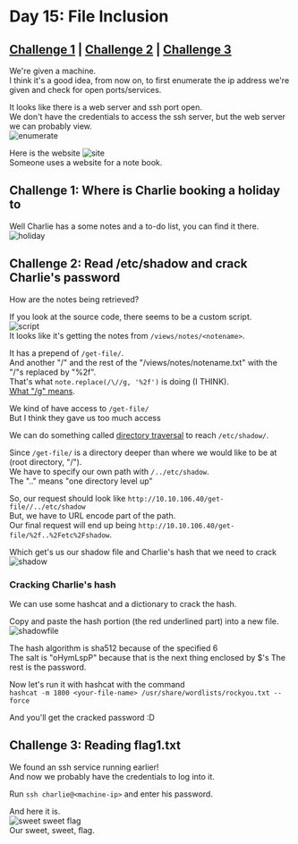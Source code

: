 # Day 15: File Inclusion

## [Challenge 1](#challenge-1-where-is-charlie-booking-a-holiday-to) | [Challenge 2](#challenge-2-read-/etc/shadow/-and-crack-charlies-password) | [Challenge 3](#challenge-3-reading-flag1.txt)

We're given a machine.\
I think it's a good idea, from now on, to first enumerate the ip address we're given and check for open ports/services.

It looks like there is a web server and ssh port open.\
We don't have the credentials to access the ssh server, but the web server we can probably view.\
![enumerate](https://i.imgur.com/wlvO9dk.png)

Here is the website
![site](https://i.imgur.com/IYX0eN9.png)\
Someone uses a website for a note book.

## Challenge 1: Where is Charlie booking a holiday to

Well Charlie has a some notes and a to-do list, you can find it there.\
![holiday](https://i.imgur.com/SCPRRVX.png)

## Challenge 2: Read /etc/shadow and crack Charlie's password

How are the notes being retrieved?

If you look at the source code, there seems to be a custom script.\
![script](https://i.imgur.com/no1yc4O.png)\
It looks like it's getting the notes from `/views/notes/<notename>`.

It has a prepend of `/get-file/`.\
And another "/" and the rest of the "/views/notes/notename.txt" with the "/"s replaced by "%2f".\
That's what `note.replace(/\//g, '%2f')` is doing (I THINK).\
[What "/g" means](https://2ality.com/2013/08/regexp-g.html).

We kind of have access to `/get-file/`\
But I think they gave us too much access

We can do something called [directory traversal](https://www.acunetix.com/websitesecurity/directory-traversal/) to reach `/etc/shadow/`.

Since `/get-file/` is a directory deeper than where we would like to be at (root directory, "/").\
We have to specify our own path with `/../etc/shadow`.\
The ".." means "one directory level up"

So, our request should look like `http://10.10.106.40/get-file//../etc/shadow`\
But, we have to URL encode part of the path.\
Our final request will end up being `http://10.10.106.40/get-file/%2f..%2Fetc%2Fshadow`.

Which get's us our shadow file and Charlie's hash that we need to crack\
![shadow](https://i.imgur.com/gTVjVF4.png)

### Cracking Charlie's hash

We can use some hashcat and a dictionary to crack the hash.

Copy and paste the hash portion (the red underlined part) into a new file. 
![shadowfile](https://i.imgur.com/gTVjVF4.png)

The hash algorithm is sha512 because of the specified $6$\
The salt is "oHymLspP" because that is the next thing enclosed by $'s
The rest is the password.

Now let's run it with hashcat with the command\
`hashcat -m 1800 <your-file-name> /usr/share/wordlists/rockyou.txt --force`

And you'll get the cracked password :D

## Challenge 3: Reading flag1.txt

We found an ssh service running earlier!\
And now we probably have the credentials to log into it.

Run `ssh charlie@<machine-ip>` and enter his password.

And here it is.\
![sweet sweet flag](https://i.imgur.com/ZTjAVnI.png)\
Our sweet, sweet, flag.
